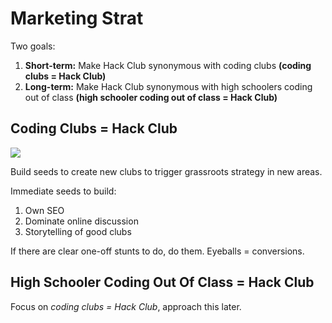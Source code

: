 
# Marketing Strat

Two goals:

1. **Short-term:** Make Hack Club synonymous with coding clubs **(coding clubs = Hack Club)**
2. **Long-term:** Make Hack Club synonymous with high schoolers coding out of class **(high schooler coding out of class = Hack Club)**

## Coding Clubs = Hack Club

![](https://i.imgur.com/ozv1cnY.jpg)

Build seeds to create new clubs to trigger grassroots strategy in new areas.

Immediate seeds to build:

1. Own SEO
2. Dominate online discussion
3. Storytelling of good clubs

If there are clear one-off stunts to do, do them. Eyeballs = conversions.

## High Schooler Coding Out Of Class = Hack Club

Focus on _coding clubs = Hack Club_, approach this later.
